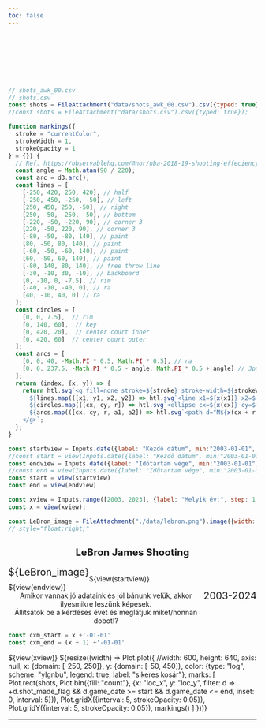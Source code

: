 ```yaml
---
toc: false
---
```


<!--div class="hero"-->
<div class="hero">
  <h1>KosAk</h1>
</div>


```js
// shots_awk_00.csv
// shots.csv
const shots = FileAttachment("data/shots_awk_00.csv").csv({typed: true});
//const shots = FileAttachment("data/shots.csv").csv({typed: true});
```
```js
function markings({
  stroke = "currentColor",
  strokeWidth = 1,
  strokeOpacity = 1
} = {}) {
  // Ref. https://observablehq.com/@nor/nba-2018-19-shooting-effeciency
  const angle = Math.atan(90 / 220);
  const arc = d3.arc();
  const lines = [
    [-250, 420, 250, 420], // half
    [-250, 450, -250, -50], // left
    [250, 450, 250, -50], // right
    [250, -50, -250, -50], // bottom
    [-220, -50, -220, 90], // corner 3
    [220, -50, 220, 90], // corner 3
    [-80, -50, -80, 140], // paint
    [80, -50, 80, 140], // paint
    [-60, -50, -60, 140], // paint
    [60, -50, 60, 140], // paint
    [-80, 140, 80, 140], // free throw line
    [-30, -10, 30, -10], // backboard
    [0, -10, 0, -7.5], // rim
    [-40, -10, -40, 0], // ra
    [40, -10, 40, 0] // ra    
  ];
  const circles = [
    [0, 0, 7.5],  // rim
    [0, 140, 60],  // key
    [0, 420, 20],  // center court inner
    [0, 420, 60]  // center court outer
  ];
  const arcs = [
    [0, 0, 40, -Math.PI * 0.5, Math.PI * 0.5], // ra
    [0, 0, 237.5, -Math.PI * 0.5 - angle, Math.PI * 0.5 + angle] // 3pt
  ];
  return (index, {x, y}) => {
    return htl.svg`<g fill=none stroke=${stroke} stroke-width=${strokeWidth} stroke-opacity=${strokeOpacity}>
      ${lines.map(([x1, y1, x2, y2]) => htl.svg`<line x1=${x(x1)} x2=${x(x2)} y1=${y(y1)} y2=${y(y2)}>`)}
      ${circles.map(([cx, cy, r]) => htl.svg`<ellipse cx=${x(cx)} cy=${y(cy)} rx=${Math.abs(x(r) - x(0))} ry=${Math.abs(y(r) - y(0))}>`)}
      ${arcs.map(([cx, cy, r, a1, a2]) => htl.svg`<path d="M${x(cx + r * Math.cos(a1 - Math.PI / 2))},${y(cy + r * Math.sin(a1 - Math.PI / 2))}A${Math.abs(x(r) - x(0))} ${Math.abs(y(r) - y(0))} 0 0 ${Math.sign(x(r) - x(0)) * Math.sign(y(r) - y(0)) > 0 ? 0 : 1} ${x(cx + r * Math.cos(a2 - Math.PI / 2))},${y(cy + r * Math.sin(a2 - Math.PI / 2))}">`)}
    </g>`;
  };
}
```

```js
const startview = Inputs.date({label: "Kezdő dátum", min:"2003-01-01", max:"2024-12-31", value: cxm_start})
//const start = view(Inputs.date({label: "Kezdő dátum", min:"2003-01-01", max:"2025-01-01", value: cxm_start}))
const endview = Inputs.date({label: "Időtartam vége", min:"2003-01-01", max:"2024-12-31", value: cxm_end})
//const end = view(Inputs.date({label: "Időtartam vége", min:"2003-01-01", max:"2025-01-01", value: cxm_end}))
const start = view(startview)
const end = view(endview)
```
```js
const xview = Inputs.range([2003, 2023], {label: "Melyik év:", step: 1, value: 2003});
const x = view(xview);
```

```js
const LeBron_image = FileAttachment("./data/lebron.png").image({width: 120})
// style="float:right;"
```
<!--div class="grid grid-cols-2"-->
<div class="grid grid-cols-2">
	<div class="card" style="font-size: 20px; text-align:center">
		<h2 style="font-size: 20px;"> LeBron James Shooting</h2>
		<div style="float:left;">
			${LeBron_image}
		</div>
		<div style="float:right;">
				<br /><br />
			2003-2024
				<br /><br />
		</div>
	</div>
	<div  class="card" style="justify-content: center">
		<br />
		${view(startview)}
		<br />
		${view(endview)}
	</div>
</div>

<div class="center">
	Amikor vannak jó adataink és jól bánunk velük, akkor ilyesmikre leszünk képesek.<br />
	Állítsátok be a kérdéses évet és meglátjuk miket/honnan dobot!?
</div>

<!-- x = ${x} to markdown
![LeBron](./data/lebron.png)
-->
```js
const cxm_start = x +'-01-01'
const cxm_end = (x + 1) +'-01-01'
```
<div class="card" style="max-width: 640px; margin: auto">
${view(xview)}
${resize((width) => Plot.plot({
    //width: 600,
    height: 640,
    axis: null,
    x: {domain: [-250, 250]},
    y: {domain: [-50, 450]},
    color: {type: "log", scheme: "ylgnbu", legend: true, label: "sikeres kosár"},
    marks: [
      Plot.rect(shots, Plot.bin({fill: "count"}, {x: "loc_x", y: "loc_y", filter: d => +d.shot_made_flag && d.game_date >= start && d.game_date <= end, inset: 0, interval: 5})),
      Plot.gridX({interval: 5, strokeOpacity: 0.05}),
      Plot.gridY({interval: 5, strokeOpacity: 0.05}),
      markings()
    ]
  }))}
</div>

---
<style>

.hero {
  display: flex;
  flex-direction: column;
  align-items: center;
  font-family: var(--sans-serif);
  margin: 1rem 0 1rem;
  text-wrap: balance;
  text-align: center;
}

.hero h1 {
  margin: 0rem 0;
  padding: 0rem 0;
  max-width: none;
  font-size: 14vw;
  font-weight: 900;
  line-height: 1;
  background: linear-gradient(30deg, var(--theme-foreground-focus), currentColor);
  -webkit-background-clip: text;
  -webkit-text-fill-color: transparent;
  background-clip: text;
}

.hero h2 {
  margin: 0;
  max-width: 34em;
  font-size: 20px;
  font-style: initial;
  font-weight: 500;
  line-height: 1.5;
  color: var(--theme-foreground-muted);
}

  .center {
  display: flex;
  align-items: center;
  justify-content: center;
    text-align: center; /*  center out item horizontally  */
  }
  
  .box-2 {
    width: ${width}px;
    display: flex; /* make the container div to make it a flex item. */
    justify-content: center; /*  center out item horizontally  */
  }
  .box-2 h2 {
    display: inline-block;
  }
  
@media (min-width: 640px) {
  .hero h1 {
    font-size: 90px;
  }
}

</style>
